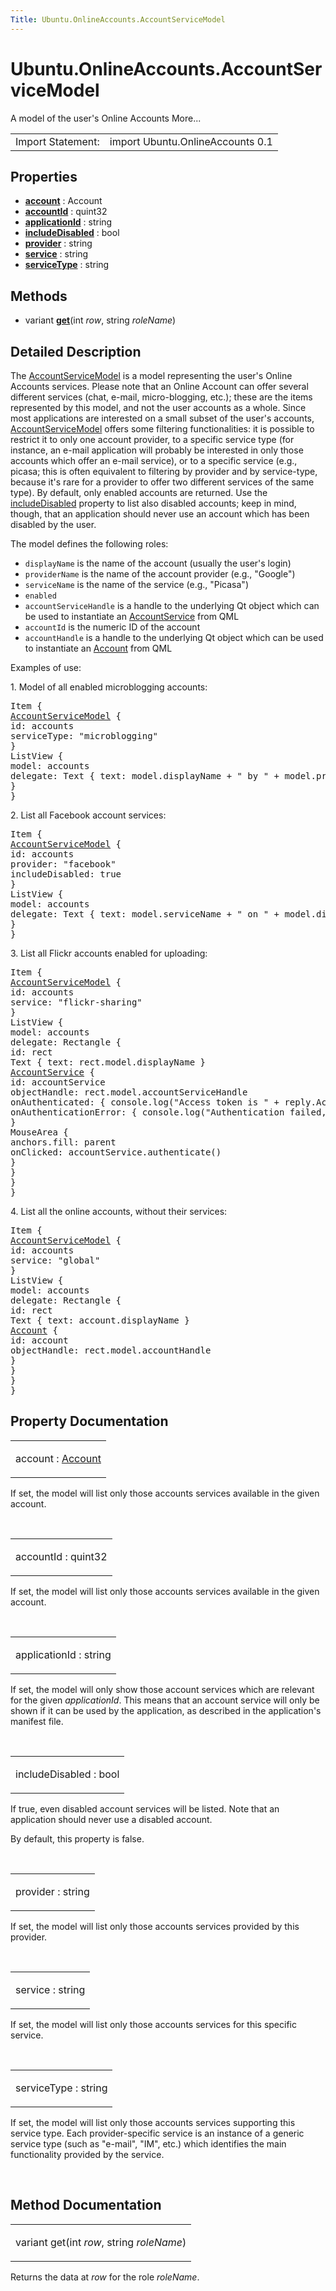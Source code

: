 ```yaml
---
Title: Ubuntu.OnlineAccounts.AccountServiceModel
---
```


# Ubuntu.OnlineAccounts.AccountServiceModel

<span class="subtitle"></span>
<!-- $$$AccountServiceModel-brief -->
<p>A model of the user's Online Accounts More...</p>
<!-- @@@AccountServiceModel -->
<table class="alignedsummary">
<tr><td class="memItemLeft rightAlign topAlign"> Import Statement:</td><td class="memItemRight bottomAlign"> import Ubuntu.OnlineAccounts 0.1</td></tr></table><ul>
</ul>
<h2 id="properties">Properties</h2>
<ul>
<li class="fn"><b><b><a href="#account-prop">account</a></b></b> : Account</li>
<li class="fn"><b><b><a href="#accountId-prop">accountId</a></b></b> : quint32</li>
<li class="fn"><b><b><a href="#applicationId-prop">applicationId</a></b></b> : string</li>
<li class="fn"><b><b><a href="#includeDisabled-prop">includeDisabled</a></b></b> : bool</li>
<li class="fn"><b><b><a href="#provider-prop">provider</a></b></b> : string</li>
<li class="fn"><b><b><a href="#service-prop">service</a></b></b> : string</li>
<li class="fn"><b><b><a href="#serviceType-prop">serviceType</a></b></b> : string</li>
</ul>
<h2 id="methods">Methods</h2>
<ul>
<li class="fn">variant <b><b><a href="#get-method">get</a></b></b>(int <i>row</i>, string <i>roleName</i>)</li>
</ul>
<!-- $$$AccountServiceModel-description -->
<h2 id="details">Detailed Description</h2>
</p>
<p>The <a href="index.html">AccountServiceModel</a> is a model representing the user's Online Accounts services. Please note that an Online Account can offer several different services (chat, e-mail, micro-blogging, etc.); these are the items represented by this model, and not the user accounts as a whole. Since most applications are interested on a small subset of the user's accounts, <a href="index.html">AccountServiceModel</a> offers some filtering functionalities: it is possible to restrict it to only one account provider, to a specific service type (for instance, an e-mail application will probably be interested in only those accounts which offer an e-mail service), or to a specific service (e.g&#x2e;, picasa; this is often equivalent to filtering by provider and by service-type, because it's rare for a provider to offer two different services of the same type). By default, only enabled accounts are returned. Use the <a href="#includeDisabled-prop">includeDisabled</a> property to list also disabled accounts; keep in mind, though, that an application should never use an account which has been disabled by the user.</p>
<p>The model defines the following roles:</p>
<ul>
<li><code>displayName</code> is the name of the account (usually the user's login)</li>
<li><code>providerName</code> is the name of the account provider (e.g&#x2e;, &quot;Google&quot;)</li>
<li><code>serviceName</code> is the name of the service (e.g&#x2e;, &quot;Picasa&quot;)</li>
<li><code>enabled</code></li>
<li><code>accountServiceHandle</code> is a handle to the underlying Qt object which can be used to instantiate an <a href="Ubuntu.OnlineAccounts.AccountService.md">AccountService</a> from QML</li>
<li><code>accountId</code> is the numeric ID of the account</li>
<li><code>accountHandle</code> is a handle to the underlying Qt object which can be used to instantiate an <a href="Ubuntu.OnlineAccounts.Account.md">Account</a> from QML</li>
</ul>
<p>Examples of use:</p>
<p>1. Model of all enabled microblogging accounts:</p>
<pre class="qml"><span class="type">Item</span> {
<span class="type"><a href="index.html">AccountServiceModel</a></span> {
<span class="name">id</span>: <span class="name">accounts</span>
<span class="name">serviceType</span>: <span class="string">&quot;microblogging&quot;</span>
}
<span class="type">ListView</span> {
<span class="name">model</span>: <span class="name">accounts</span>
<span class="name">delegate</span>: <span class="name">Text</span> { <span class="name">text</span>: <span class="name">model</span>.<span class="name">displayName</span> <span class="operator">+</span> <span class="string">&quot; by &quot;</span> <span class="operator">+</span> <span class="name">model</span>.<span class="name">providerName</span> }
}
}</pre>
<p>2. List all Facebook account services:</p>
<pre class="qml"><span class="type">Item</span> {
<span class="type"><a href="index.html">AccountServiceModel</a></span> {
<span class="name">id</span>: <span class="name">accounts</span>
<span class="name">provider</span>: <span class="string">&quot;facebook&quot;</span>
<span class="name">includeDisabled</span>: <span class="number">true</span>
}
<span class="type">ListView</span> {
<span class="name">model</span>: <span class="name">accounts</span>
<span class="name">delegate</span>: <span class="name">Text</span> { <span class="name">text</span>: <span class="name">model</span>.<span class="name">serviceName</span> <span class="operator">+</span> <span class="string">&quot; on &quot;</span> <span class="operator">+</span> <span class="name">model</span>.<span class="name">displayName</span> }
}
}</pre>
<p>3. List all Flickr accounts enabled for uploading:</p>
<pre class="qml"><span class="type">Item</span> {
<span class="type"><a href="index.html">AccountServiceModel</a></span> {
<span class="name">id</span>: <span class="name">accounts</span>
<span class="name">service</span>: <span class="string">&quot;flickr-sharing&quot;</span>
}
<span class="type">ListView</span> {
<span class="name">model</span>: <span class="name">accounts</span>
<span class="name">delegate</span>: <span class="name">Rectangle</span> {
<span class="name">id</span>: <span class="name">rect</span>
<span class="type">Text</span> { <span class="name">text</span>: <span class="name">rect</span>.<span class="name">model</span>.<span class="name">displayName</span> }
<span class="type"><a href="Ubuntu.OnlineAccounts.AccountService.md">AccountService</a></span> {
<span class="name">id</span>: <span class="name">accountService</span>
<span class="name">objectHandle</span>: <span class="name">rect</span>.<span class="name">model</span>.<span class="name">accountServiceHandle</span>
<span class="name">onAuthenticated</span>: { <span class="name">console</span>.<span class="name">log</span>(<span class="string">&quot;Access token is &quot;</span> <span class="operator">+</span> <span class="name">reply</span>.<span class="name">AccessToken</span>) }
<span class="name">onAuthenticationError</span>: { <span class="name">console</span>.<span class="name">log</span>(<span class="string">&quot;Authentication failed, code &quot;</span> <span class="operator">+</span> <span class="name">error</span>.<span class="name">code</span>) }
}
<span class="type">MouseArea</span> {
<span class="name">anchors</span>.fill: <span class="name">parent</span>
<span class="name">onClicked</span>: <span class="name">accountService</span>.<span class="name">authenticate</span>()
}
}
}
}</pre>
<p>4. List all the online accounts, without their services:</p>
<pre class="qml"><span class="type">Item</span> {
<span class="type"><a href="index.html">AccountServiceModel</a></span> {
<span class="name">id</span>: <span class="name">accounts</span>
<span class="name">service</span>: <span class="string">&quot;global&quot;</span>
}
<span class="type">ListView</span> {
<span class="name">model</span>: <span class="name">accounts</span>
<span class="name">delegate</span>: <span class="name">Rectangle</span> {
<span class="name">id</span>: <span class="name">rect</span>
<span class="type">Text</span> { <span class="name">text</span>: <span class="name">account</span>.<span class="name">displayName</span> }
<span class="type"><a href="Ubuntu.OnlineAccounts.Account.md">Account</a></span> {
<span class="name">id</span>: <span class="name">account</span>
<span class="name">objectHandle</span>: <span class="name">rect</span>.<span class="name">model</span>.<span class="name">accountHandle</span>
}
}
}
}</pre>
<!-- @@@AccountServiceModel -->
<h2>Property Documentation</h2>
<!-- $$$account -->
<table class="qmlname"><tr valign="top" id="account-prop"><td class="tblQmlPropNode"><p><span class="name">account</span> : <span class="type"><a href="Ubuntu.OnlineAccounts.Account.md">Account</a></span></p></td></tr></table><p>If set, the model will list only those accounts services available in the given account.</p>
<!-- @@@account -->
<br/>
<!-- $$$accountId -->
<table class="qmlname"><tr valign="top" id="accountId-prop"><td class="tblQmlPropNode"><p><span class="name">accountId</span> : <span class="type">quint32</span></p></td></tr></table><p>If set, the model will list only those accounts services available in the given account.</p>
<!-- @@@accountId -->
<br/>
<!-- $$$applicationId -->
<table class="qmlname"><tr valign="top" id="applicationId-prop"><td class="tblQmlPropNode"><p><span class="name">applicationId</span> : <span class="type">string</span></p></td></tr></table><p>If set, the model will only show those account services which are relevant for the given <i>applicationId</i>. This means that an account service will only be shown if it can be used by the application, as described in the application's manifest file.</p>
<!-- @@@applicationId -->
<br/>
<!-- $$$includeDisabled -->
<table class="qmlname"><tr valign="top" id="includeDisabled-prop"><td class="tblQmlPropNode"><p><span class="name">includeDisabled</span> : <span class="type">bool</span></p></td></tr></table><p>If true, even disabled account services will be listed. Note that an application should never use a disabled account.</p>
<p>By default, this property is false.</p>
<!-- @@@includeDisabled -->
<br/>
<!-- $$$provider -->
<table class="qmlname"><tr valign="top" id="provider-prop"><td class="tblQmlPropNode"><p><span class="name">provider</span> : <span class="type">string</span></p></td></tr></table><p>If set, the model will list only those accounts services provided by this provider.</p>
<!-- @@@provider -->
<br/>
<!-- $$$service -->
<table class="qmlname"><tr valign="top" id="service-prop"><td class="tblQmlPropNode"><p><span class="name">service</span> : <span class="type">string</span></p></td></tr></table><p>If set, the model will list only those accounts services for this specific service.</p>
<!-- @@@service -->
<br/>
<!-- $$$serviceType -->
<table class="qmlname"><tr valign="top" id="serviceType-prop"><td class="tblQmlPropNode"><p><span class="name">serviceType</span> : <span class="type">string</span></p></td></tr></table><p>If set, the model will list only those accounts services supporting this service type. Each provider-specific service is an instance of a generic service type (such as &quot;e-mail&quot;, &quot;IM&quot;, etc.) which identifies the main functionality provided by the service.</p>
<!-- @@@serviceType -->
<br/>
<h2>Method Documentation</h2>
<!-- $$$get -->
<table class="qmlname"><tr valign="top" id="get-method"><td class="tblQmlFuncNode"><p><span class="type">variant</span> <span class="name">get</span>(<span class="type">int</span><i> row</i>, <span class="type">string</span><i> roleName</i>)</p></td></tr></table><p>Returns the data at <i>row</i> for the role <i>roleName</i>.</p>
<!-- @@@get -->
<br/>
